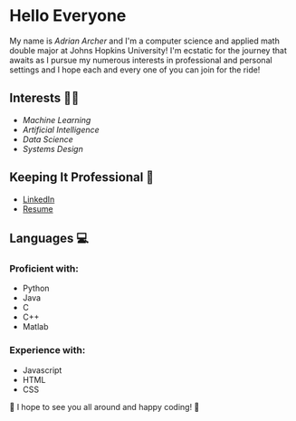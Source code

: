 # Hello Everyone

My name is _Adrian Archer_ and I'm a computer science and applied math double major at Johns Hopkins University! I'm 
ecstatic for the journey that awaits as I pursue my numerous interests in professional and personal settings and I hope
each and every one of you can join for the ride!

## Interests 🙋‍♂️

- _Machine Learning_
- _Artificial Intelligence_
- _Data Science_
- _Systems Design_

## Keeping It Professional 🤵

- [LinkedIn](https://linkedin.com/in/adrian-archer1)
- [Resume](https://github.com/A-Archer/A-Archer/blob/main/Adrian_Archer.pdf)


## Languages 💻
### Proficient with:
- Python
- Java
- C
- C++
- Matlab
### Experience with:
- Javascript
- HTML
- CSS

🌟 I hope to see you all around and happy coding! 🌟

###




